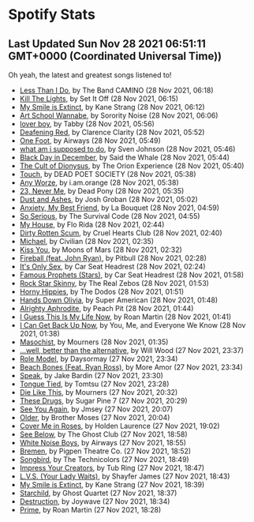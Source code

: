 
# Spotify Stats
## Last Updated Sun Nov 28 2021 06:51:11 GMT+0000 (Coordinated Universal Time))

Oh yeah, the latest and greatest songs listened to!

- [Less Than I Do](https://www.last.fm/music/The+Band+CAMINO/_/Less+Than+I+Do), by The Band CAMINO (28 Nov 2021, 06:18)
- [Kill The Lights](https://www.last.fm/music/Set+It+Off/_/Kill+The+Lights), by Set It Off (28 Nov 2021, 06:15)
- [My Smile is Extinct](https://www.last.fm/music/Kane+Strang/_/My+Smile+is+Extinct), by Kane Strang (28 Nov 2021, 06:12)
- [Art School Wannabe](https://www.last.fm/music/Sorority+Noise/_/Art+School+Wannabe), by Sorority Noise (28 Nov 2021, 06:06)
- [lover boy](https://www.last.fm/music/Tabby/_/lover+boy), by Tabby (28 Nov 2021, 05:56)
- [Deafening Red](https://www.last.fm/music/Clarence+Clarity/_/Deafening+Red), by Clarence Clarity (28 Nov 2021, 05:52)
- [One Foot](https://www.last.fm/music/Airways/_/One+Foot), by Airways (28 Nov 2021, 05:49)
- [what am i supposed to do](https://www.last.fm/music/Sven+Johnson/_/what+am+i+supposed+to+do), by Sven Johnson (28 Nov 2021, 05:46)
- [Black Day in December](https://www.last.fm/music/Said+the+Whale/_/Black+Day+in+December), by Said the Whale (28 Nov 2021, 05:44)
- [The Cult of Dionysus](https://www.last.fm/music/The+Orion+Experience/_/The+Cult+of+Dionysus), by The Orion Experience (28 Nov 2021, 05:40)
- [Touch](https://www.last.fm/music/DEAD+POET+SOCIETY/_/Touch), by DEAD POET SOCIETY (28 Nov 2021, 05:38)
- [Any Worze](https://www.last.fm/music/i.am.orange/_/Any+Worze), by i.am.orange (28 Nov 2021, 05:38)
- [23, Never Me](https://www.last.fm/music/Dead+Pony/_/23,+Never+Me), by Dead Pony (28 Nov 2021, 05:35)
- [Dust and Ashes](https://www.last.fm/music/Josh+Groban/_/Dust+and+Ashes), by Josh Groban (28 Nov 2021, 05:02)
- [Anxiety, My Best Friend](https://www.last.fm/music/La+Bouquet/_/Anxiety,+My+Best+Friend), by La Bouquet (28 Nov 2021, 04:59)
- [So Serious](https://www.last.fm/music/The+Survival+Code/_/So+Serious), by The Survival Code (28 Nov 2021, 04:55)
- [My House](https://www.last.fm/music/Flo+Rida/_/My+House), by Flo Rida (28 Nov 2021, 02:44)
- [Dirty Rotten Scum](https://www.last.fm/music/Cruel+Hearts+Club/_/Dirty+Rotten+Scum), by Cruel Hearts Club (28 Nov 2021, 02:40)
- [Michael](https://www.last.fm/music/Civilian/_/Michael), by Civilian (28 Nov 2021, 02:35)
- [Kiss You](https://www.last.fm/music/Moons+of+Mars/_/Kiss+You), by Moons of Mars (28 Nov 2021, 02:32)
- [Fireball (feat. John Ryan)](https://www.last.fm/music/Pitbull/_/Fireball+(feat.+John+Ryan)), by Pitbull (28 Nov 2021, 02:28)
- [It's Only Sex](https://www.last.fm/music/Car+Seat+Headrest/_/It%27s+Only+Sex), by Car Seat Headrest (28 Nov 2021, 02:24)
- [Famous Prophets (Stars)](https://www.last.fm/music/Car+Seat+Headrest/_/Famous+Prophets+(Stars)), by Car Seat Headrest (28 Nov 2021, 01:58)
- [Rock Star Skinny](https://www.last.fm/music/The+Real+Zebos/_/Rock+Star+Skinny), by The Real Zebos (28 Nov 2021, 01:53)
- [Horny Hippies](https://www.last.fm/music/The+Dodos/_/Horny+Hippies), by The Dodos (28 Nov 2021, 01:51)
- [Hands Down Olivia](https://www.last.fm/music/Super+American/_/Hands+Down+Olivia), by Super American (28 Nov 2021, 01:48)
- [Alrighty Aphrodite](https://www.last.fm/music/Peach+Pit/_/Alrighty+Aphrodite), by Peach Pit (28 Nov 2021, 01:44)
- [I Guess This Is My Life Now](https://www.last.fm/music/Roan+Martin/_/I+Guess+This+Is+My+Life+Now), by Roan Martin (28 Nov 2021, 01:41)
- [I Can Get Back Up Now](https://www.last.fm/music/You,+Me,+and+Everyone+We+Know/_/I+Can+Get+Back+Up+Now), by You, Me, and Everyone We Know (28 Nov 2021, 01:38)
- [Masochist](https://www.last.fm/music/Mourners/_/Masochist), by Mourners (28 Nov 2021, 01:35)
- […well, better than the alternative](https://www.last.fm/music/Will+Wood/_/%E2%80%A6well,+better+than+the+alternative), by Will Wood (27 Nov 2021, 23:37)
- [Role Model](https://www.last.fm/music/Daysormay/_/Role+Model), by Daysormay (27 Nov 2021, 23:34)
- [Beach Bones (Feat. Ryan Ross)](https://www.last.fm/music/More+Amor/_/Beach+Bones+(Feat.+Ryan+Ross)), by More Amor (27 Nov 2021, 23:34)
- [Speak](https://www.last.fm/music/Jake+Bardin/_/Speak), by Jake Bardin (27 Nov 2021, 23:30)
- [Tongue Tied](https://www.last.fm/music/Tomtsu/_/Tongue+Tied), by Tomtsu (27 Nov 2021, 23:28)
- [Die Like This](https://www.last.fm/music/Mourners/_/Die+Like+This), by Mourners (27 Nov 2021, 20:32)
- [These Drugs](https://www.last.fm/music/Sugar+Pine+7/_/These+Drugs), by Sugar Pine 7 (27 Nov 2021, 20:29)
- [See You Again](https://www.last.fm/music/Jmsey/_/See+You+Again), by Jmsey (27 Nov 2021, 20:07)
- [Older](https://www.last.fm/music/Brother+Moses/_/Older), by Brother Moses (27 Nov 2021, 20:04)
- [Cover Me in Roses](https://www.last.fm/music/Holden+Laurence/_/Cover+Me+in+Roses), by Holden Laurence (27 Nov 2021, 19:02)
- [See Below](https://www.last.fm/music/The+Ghost+Club/_/See+Below), by The Ghost Club (27 Nov 2021, 18:58)
- [White Noise Boys](https://www.last.fm/music/Airways/_/White+Noise+Boys), by Airways (27 Nov 2021, 18:55)
- [Bremen](https://www.last.fm/music/Pigpen+Theatre+Co./_/Bremen), by Pigpen Theatre Co. (27 Nov 2021, 18:52)
- [Songbird](https://www.last.fm/music/The+Technicolors/_/Songbird), by The Technicolors (27 Nov 2021, 18:49)
- [Impress Your Creators](https://www.last.fm/music/Tub+Ring/_/Impress+Your+Creators), by Tub Ring (27 Nov 2021, 18:47)
- [L.V.S. (Your Lady Waits)](https://www.last.fm/music/Shayfer+James/_/L.V.S.+(Your+Lady+Waits)), by Shayfer James (27 Nov 2021, 18:43)
- [My Smile is Extinct](https://www.last.fm/music/Kane+Strang/_/My+Smile+is+Extinct), by Kane Strang (27 Nov 2021, 18:39)
- [Starchild](https://www.last.fm/music/Ghost+Quartet/_/Starchild), by Ghost Quartet (27 Nov 2021, 18:37)
- [Destruction](https://www.last.fm/music/Joywave/_/Destruction), by Joywave (27 Nov 2021, 18:34)
- [Prime](https://www.last.fm/music/Roan+Martin/_/Prime), by Roan Martin (27 Nov 2021, 18:28)
